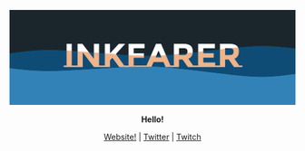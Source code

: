 ![Logo](https://raw.githubusercontent.com/inkfarer/inkfarer/master/inkybanner.png)

<p align="center">
  <b>Hello!</b>
</a>

<p align="center">
  <a href="https://inkfarer.com">Website!</a>
  |
  <a href="https://twitter.com/inkfarer">Twitter</a>
  |
  <a href="https://www.twitch.tv/inkfarer">Twitch</a>
</p>

<!--
**inkfarer/inkfarer** is a ✨ _special_ ✨ repository because its `README.md` (this file) appears on your GitHub profile.

Here are some ideas to get you started:

- 🔭 I’m currently working on ...
- 🌱 I’m currently learning ...
- 👯 I’m looking to collaborate on ...
- 🤔 I’m looking for help with ...
- 💬 Ask me about ...
- 📫 How to reach me: ...
- 😄 Pronouns: ...
- ⚡ Fun fact: ...
-->
